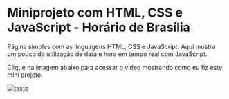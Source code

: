 # Miniprojeto com HTML, CSS e JavaScript - Horário de Brasília

 Página simples com as linguagens HTML, CSS e JavaScript. Aqui mostra um pouco da utilização de data e hora em tempo real com JavaScript.
 
 Clique na imagem abaixo para acessar o vídeo mostrando como eu fiz este mini projeto.

[![texto](https://github.com/allesantos/Mini-projeto-JS-Horario-de-Brasilia/blob/main/data-hora.png)](https://www.youtube.com/watch?v=2IoN15IWvec "texto")
